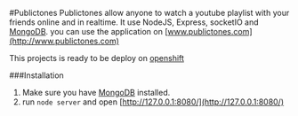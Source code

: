 #Publictones
Publictones allow anyone to watch a youtube playlist with your friends online and in realtime. It use NodeJS, Express, socketIO and [MongoDB](http://www.mongodb.org/).
you can use the application on [www.publictones.com](http://www.publictones.com)

This projects is ready to be deploy on [openshift](https://openshift.redhat.com/)

###Installation
1. Make sure you have [MongoDB](http://www.mongodb.org/) installed.
2. run `node server` and open [http://127.0.0.1:8080/](http://127.0.0.1:8080/)
